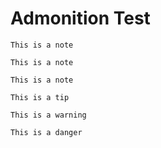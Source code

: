# Admonition Test

```note
This is a note
```

```note
This is a note
```

```note
This is a note
```

```tip
This is a tip
```

```warning
This is a warning
```

```danger
This is a danger
```
